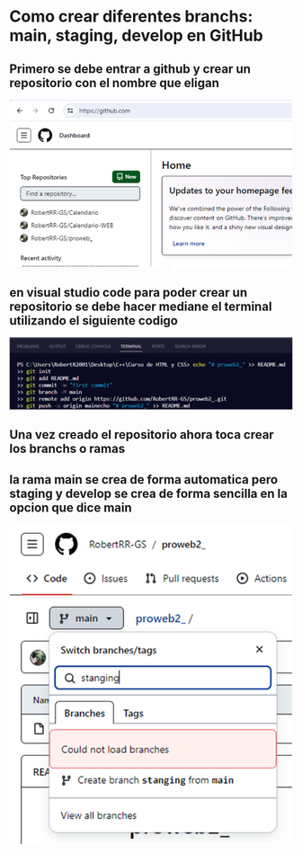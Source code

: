 # Como crear diferentes branchs: main, staging, develop en GitHub

## Primero se debe entrar a github y crear un repositorio con el nombre que eligan

![primera imagen](/Picture1.png)

## en visual studio code para poder crear un repositorio se debe hacer mediane el terminal utilizando el siguiente codigo

![segunda imagen](/Picture2.png)

## Una vez creado el repositorio ahora toca crear los branchs o ramas

## la rama main se crea de forma automatica pero staging y develop se crea de forma sencilla en la opcion que dice main

![tercera imagen](/Picture3.png)
